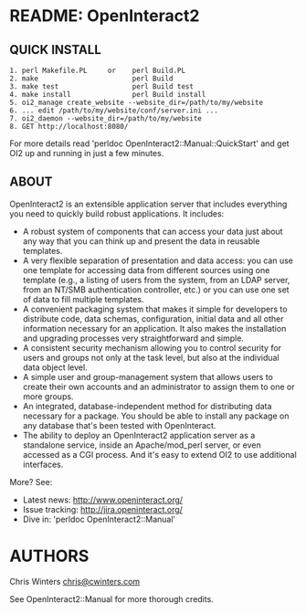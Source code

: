 # README: OpenInteract2

## QUICK INSTALL

    1. perl Makefile.PL     or    perl Build.PL
    2. make                       perl Build
    3. make test                  perl Build test
    4. make install               perl Build install
    5. oi2_manage create_website --website_dir=/path/to/my/website
    6. ... edit /path/to/my/website/conf/server.ini ...
    7. oi2_daemon --website_dir=/path/to/my/website
    8. GET http://localhost:8080/

For more details read 'perldoc OpenInteract2::Manual::QuickStart'
and get OI2 up and running in just a few minutes.

## ABOUT

OpenInteract2 is an extensible application server that includes
everything you need to quickly build robust applications. It includes:

 * A robust system of components that can access your data just about
   any way that you can think up and present the data in reusable
   templates.
 * A very flexible separation of presentation and data access: you can
   use one template for accessing data from different sources using
   one template (e.g., a listing of users from the system, from an
   LDAP server, from an NT/SMB authentication controller, etc.) or you
   can use one set of data to fill multiple templates.
 * A convenient packaging system that makes it simple for developers
   to distribute code, data schemas, configuration, initial data and
   all other information necessary for an application. It also makes
   the installation and upgrading processes very straightforward and
   simple.
 * A consistent security mechanism allowing you to control security
   for users and groups not only at the task level, but also at the
   individual data object level.
 * A simple user and group-management system that allows users to
   create their own accounts and an administrator to assign them to
   one or more groups.
 * An integrated, database-independent method for distributing data
   necessary for a package. You should be able to install any package
   on any database that's been tested with OpenInteract.
 * The ability to deploy an OpenInteract2 application server as a
   standalone service, inside an Apache/mod_perl server, or even
   accessed as a CGI process. And it's easy to extend OI2 to use
   additional interfaces.

More? See:

 * Latest news: http://www.openinteract.org/
 * Issue tracking: http://jira.openinteract.org/
 * Dive in: 'perldoc OpenInteract2::Manual'

# AUTHORS

Chris Winters <chris@cwinters.com>

See OpenInteract2::Manual for more thorough credits.
